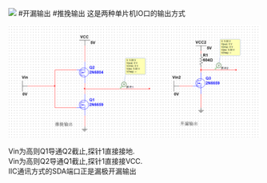 ![](assets/推挽输出.ms14)
#开漏输出 #推挽输出
这是两种单片机IO口的输出方式

![](assets/截图_20231112105128%201.png)

Vin为高则Q1导通Q2截止,探针1直接接地.   
Vin为高则Q2导通Q1截止,探针1直接接VCC.   
IIC通讯方式的SDA端口正是漏极开漏输出   
